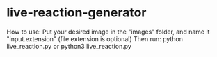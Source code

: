 # live-reaction-generator

How to use:
Put your desired image in the "images" folder, and name it "input.extension" (file extension is optional)
Then run:
    python live_reaction.py
 or
    python3 live_reaction.py
